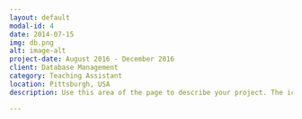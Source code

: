 ```yaml
---
layout: default
modal-id: 4
date: 2014-07-15
img: db.png
alt: image-alt
project-date: August 2016 - December 2016
client: Database Management
category: Teaching Assistant
location: Pittsburgh, USA
description: Use this area of the page to describe your project. The icon above is part of a free icon set by <a href="https://sellfy.com/p/8Q9P/jV3VZ/">Flat Icons</a>. On their website, you can download their free set with 16 icons, or you can purchase the entire set with 146 icons for only $12!

---
```

